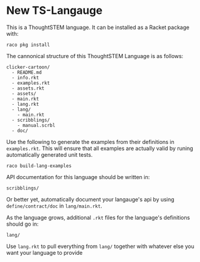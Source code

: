 # New TS-Langauge

This is a ThoughtSTEM language.  It can be installed as a Racket package with: 

```
raco pkg install
```

The cannonical structure of this ThoughtSTEM Language is as follows:

```
clicker-cartoon/
  - README.md
  - info.rkt
  - examples.rkt 
  - assets.rkt 
  - assets/
  - main.rkt
  - lang.rkt
  - lang/
    - main.rkt
  - scribblings/
    - manual.scrbl
  - doc/
```

Use the following to generate the examples from their definitions in `examples.rkt`.  This will ensure that all examples are actually valid by runing automatically generated unit tests.

```
raco build-lang-examples
```

API documentation for this language should be written in:

```
scribblings/
```

Or better yet, automatically document your langauge's api by using `define/contract/doc` in `lang/main.rkt`.

As the language grows, additional `.rkt` files for the language's definitions should go in:

```
lang/
```

Use `lang.rkt` to pull everything from `lang/` together with whatever else you want your language to provide
